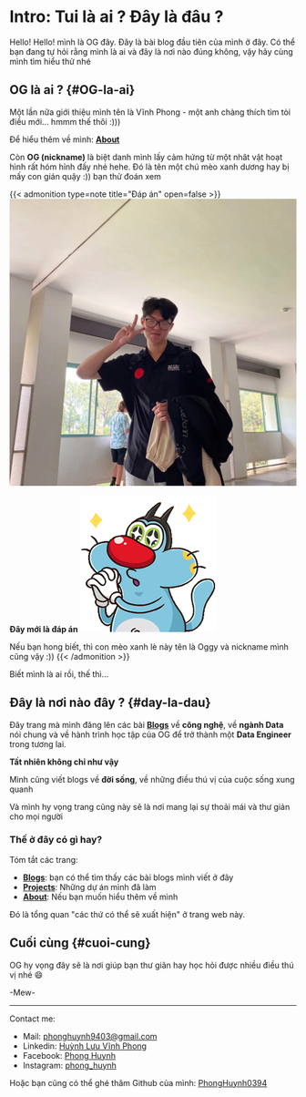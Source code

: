 # Intro: Tui là ai ? Đây là đâu ?


<!--more-->
Hello! Hello! mình là OG đây. Đây là bài blog đầu tiên của mình ở đây. Có thể bạn đang tự hỏi rằng mình là ai và đây là nơi nào đúng không, vậy hãy cùng mình tìm hiểu thử nhé 

## OG là ai ? {#OG-la-ai}
Một lần nữa giới thiệu mình tên là Vĩnh Phong - một anh chàng thích tìm tòi điều mới...
hmmm thế thôi :))) 

Để hiểu thêm về mình: [**About**](/about/)

Còn **OG (nickname)** là biệt danh mình lấy cảm hứng từ một nhât vật hoạt hình rất hóm hỉnh đấy nhé hehe. Đó là tên một chú mèo xanh dương hay bị mấy con gián quậy :)) bạn thử đoán xem


{{< admonition type=note title="Đáp án" open=false >}}
![Tui](./img/pic1.png "Ủa lộn này là tui:))")


**Đây mới là đáp án** 
![Oggy Cat](./img/oggy.png)

Nếu bạn hong biết, thì con mèo xanh lè này tên là Oggy và nickname mình cũng vậy :))
{{< /admonition >}}

Biết mình là ai rồi, thế thì...

## Đây là nơi nào đây ? {#day-la-dau}
Đây trang mà mình đăng lên các bài [**Blogs**](/blogs/) về **công nghệ**, về **ngành Data** nói chung và về hành trình học tập của OG để trở thành một **Data Engineer** trong tương lai.

**Tất nhiên không chỉ như vậy**


Mình cũng viết blogs về **đời sống**, về những điều thú vị của cuộc sống xung quanh

Và mình hy vọng trang cũng này sẽ là nơi mang lại sự thoải mái và thư giản cho mọi người 

### Thế ở đây có gì hay?
Tóm tắt các trang:
- [**Blogs**](/blogs/): bạn có thể tìm thấy các bài blogs mình viết ở đây
- [**Projects**](/projects): Những dự án mình đã làm
- [**About**](/about/): Nếu bạn muốn hiểu thêm về mình

Đó là tổng quan "các thứ có thể sẽ xuất hiện" ở trang web này.

## Cuối cùng {#cuoi-cung}
OG hy vọng đây sẽ là nơi giúp bạn thư giãn hay học hỏi được nhiều điều thú vị nhé :smile:


-Mew-

---
Contact me:
- Mail: phonghuynh9403@gmail.com 
- Linkedin: [Huỳnh Lưu Vĩnh Phong](https://www.linkedin.com/in/hu%E1%BB%B3nh-l%C6%B0u-v%C4%A9nh-phong-3524b127a/)
- Facebook: [Phong Huynh](https://www.facebook.com/profile.php?id=100007553837967)
- Instagram: [phong_huynh](https://www.instagram.com/phong_huynhh/)

Hoặc bạn cũng có thể ghé thăm Github của mình: [PhongHuynh0394](https://github.com/PhongHuynh0394)

